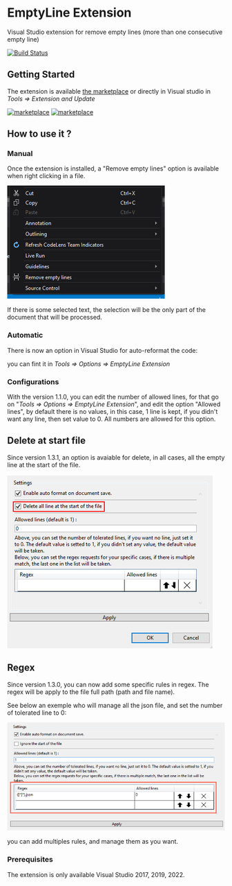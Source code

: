 # EmptyLine Extension

Visual Studio extension for remove empty lines (more than one consecutive empty line)

[![Build Status](https://my-biblipi.visualstudio.com/Plugins/_apis/build/status/EmptyLine%20Extension%20build?branchName=master)](https://my-biblipi.visualstudio.com/Plugins/_build/latest?definitionId=3&branchName=master)

## Getting Started

The extension is available [the marketplace](https://marketplace.visualstudio.com/items?itemName=Mybiblipi.EmptyLineExtention) or directly in Visual studio in *Tools => Extension and Update*

[![marketplace](https://img.shields.io/static/v1?label=Marketplace&message=1.3.2&color=green)](https://marketplace.visualstudio.com/items?itemName=Mybiblipi.EmptyLineExtention)
[![marketplace](https://img.shields.io/static/v1?label=Marketplace&message=VS%202022%20-%202.0.0&color=green)](https://marketplace.visualstudio.com/items?itemName=Mybiblipi.EmptyLineExtension22)

## How to use it ?

### Manual

Once the extension is installed, a "Remove empty lines" option is available when right clicking in a file.

![Image](/images/readMe_Option_01.png)

If there is some selected text, the selection will be the only part of the document that will be processed.

### Automatic

There is now an option in Visual Studio for auto-reformat the code:

you can fint it in *Tools => Options => EmptyLine Extension*

### Configurations

With the version 1.1.0, you can edit the number of allowed lines, for that go on "*Tools => Options => EmptyLine Extension*", and edit the option "Allowed lines", by default there is no values, in this case, 1 line is kept, if you didn't want any line, then set value to 0. All numbers are allowed for this option.

## Delete at start file

Since version 1.3.1, an option is avaiable for delete, in all cases, all the empty line at the start of the file.

![Image](/images/readMe_Settings_02.png)

## Regex

Since version 1.3.0, you can now add some specific rules in regex. The regex will be apply to the file full path (path and file name).

See below an exemple who will manage all the json file, and set the number of tolerated line to 0:

![Image](/images/readMe_Settings_01.png)

you can add multiples rules, and manage them as you want.

### Prerequisites

The extension is only available Visual Studio 2017, 2019, 2022. 
